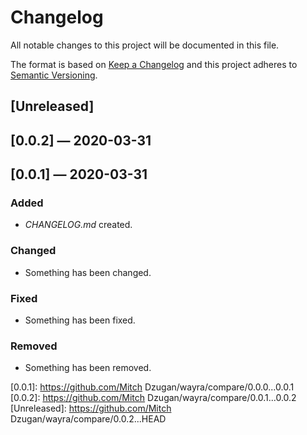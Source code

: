 # Changelog

All notable changes to this project will be documented in this file.

The format is based on [Keep a Changelog](http://keepachangelog.com)
and this project adheres to [Semantic Versioning](http://semver.org/spec/v2.0.0.html).


## [Unreleased]

## [0.0.2] — 2020-03-31

## [0.0.1] — 2020-03-31
### Added
- _CHANGELOG.md_ created.
### Changed
- Something has been changed.
### Fixed
- Something has been fixed.
### Removed
- Something has been removed.


[0.0.1]: https://github.com/Mitch Dzugan/wayra/compare/0.0.0...0.0.1
[0.0.2]: https://github.com/Mitch Dzugan/wayra/compare/0.0.1...0.0.2
[Unreleased]: https://github.com/Mitch Dzugan/wayra/compare/0.0.2...HEAD
